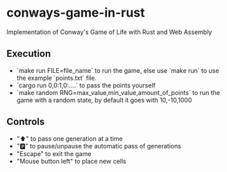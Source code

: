 # conways-game-in-rust
Implementation of Conway's Game of Life with Rust and Web Assembly


## Execution
- ´make run FILE=file_name´ to run the game, else use ´make run´ to use the example ´points.txt´ file.
- ´cargo run 0,0:1,0:....´ to pass the points yourself
- ´make random RNG=max_value,min_value,amount_of_points´ to run the game with a random state, by default it goes with 10,-10,1000


## Controls
- "⬆️" to pass one generation at a time
- "🅿️" to pause/unpause the automatic pass of generations
- "Escape" to exit the game
- "Mouse button left" to place new cells
